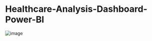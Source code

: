 # Healthcare-Analysis-Dashboard-Power-BI

![image](https://github.com/user-attachments/assets/3791afae-f93d-4350-8590-b9043b1c74df)
